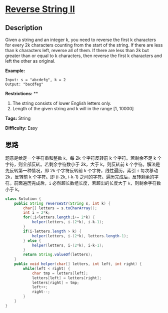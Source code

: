 # [Reverse String II][title]

## Description

Given a string and an integer k, you need to reverse the first k characters
for every 2k characters counting from the start of the string. If there are
less than k characters left, reverse all of them. If there are less than 2k
but greater than or equal to k characters, then reverse the first k characters
and left the other as original.

**Example:**


```
Input: s = "abcdefg", k = 2
Output: "bacdfeg"
```

**Restrictions:** **

  1. The string consists of lower English letters only.
  2. Length of the given string and k will in the range [1, 10000]


**Tags:** String

**Difficulty:** Easy

## 思路

题意是给定一个字符串和整数 `k`，每 2k 个字符反转前 k 个字符。若剩余不足 k 个字符，则全部反转。若剩余字符数小于 2k，大于 k，则反转前 k 个字符。解法是先反转第一种情况，即 2k 个字符反转前 k 个字符，线性遍历，索引 `i` 每次移动 2k，反转前 k 个字符。即 (i-2k, i-k-1) 之间的字符。遍历完成后，反转剩余的字符。前面遍历完成后，`i` 必然超长数组长度，若超出的长度大于 `k`，则剩余字符数小于 k。

``` java
class Solution {
    public String reverseStr(String s, int k) {
        char[] letters = s.toCharArray();
        int i = 2*k;
        for(;i<letters.length;i+= 2*k) {
            helper(letters, i-(2*k), i-k-1);
        }
        if(i-letters.length > k) {
            helper(letters, i-(2*k), letters.length-1);
        } else {
            helper(letters, i-(2*k), i-k-1);
        }
        return String.valueOf(letters);
    }
    public void helper(char[] letters, int left, int right) {
        while(left < right) {
            char tmp = letters[left];
            letters[left] = letters[right];
            letters[right] = tmp;
            left++;
            right--;
        }
    }
}
```

[title]: https://leetcode.com/problems/reverse-string-ii
